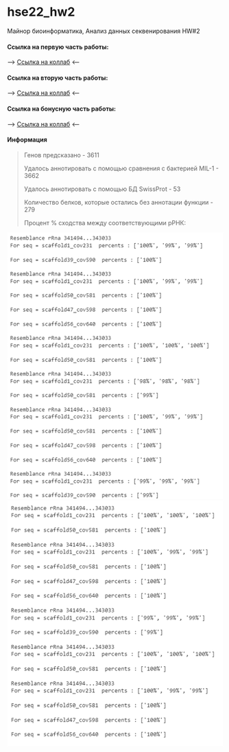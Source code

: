 # hse22_hw2
Майнор биоинформатика, Анализ данных секвенирования HW#2


#### Ссылка на первую часть работы:

--> [Ссылка на коллаб](https://colab.research.google.com/drive/170Hx1GorcvNqXh2auwUk_O2mIo23SQFv?usp=sharing) <--

#### Ссылка на вторую часть работы:

--> [Ссылка на коллаб](https://colab.research.google.com/drive/1Fb3RaFlAJlkegB7lP--cvQQvzIEV_ElE?usp=sharing) <--

#### Ссылка на бонусную часть работы:

--> [Ссылка на коллаб](https://colab.research.google.com/drive/143X2_O4FIGuRfh7iwLVF6llLoY66d8Yo?usp=sharing) <--

#### Информация

> Генов предсказано - 3611
> 
> Удалось аннотировать с помощью сравнения с бактерией MIL-1 - 3662
> 
> Удалось аннотировать с помощью БД SwissProt - 53
> 
> Количество белков, которые остались без аннотации функции - 279
>
> Процент % сходства между соответствующими рРНК:


![image](https://github.com/KatyaKaravaeva/hse22_hw2/blob/main/screens/first.png)
![image](https://github.com/KatyaKaravaeva/hse22_hw2/blob/main/screens/second.png)

